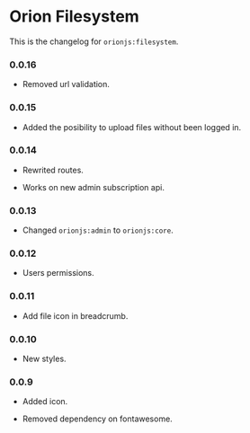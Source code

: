 Orion Filesystem
================

This is the changelog for ```orionjs:filesystem```. 

### 0.0.16

- Removed url validation.

### 0.0.15 

- Added the posibility to upload files without been logged in.

### 0.0.14 

- Rewrited routes.

- Works on new admin subscription api.

### 0.0.13

- Changed ```orionjs:admin``` to ```orionjs:core```.

### 0.0.12

- Users permissions.

### 0.0.11

- Add file icon in breadcrumb.

### 0.0.10

- New styles.

### 0.0.9

- Added icon.

- Removed dependency on fontawesome.